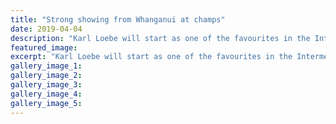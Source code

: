 ```yaml
---
title: "Strong showing from Whanganui at champs"
date: 2019-04-04
description: "Karl Loebe will start as one of the favourites in the Intermediate boys at the NISS Track & Field Champs in Tauranga..."
featured_image: 
excerpt: "Karl Loebe will start as one of the favourites in the Intermediate boys at the NISS Track & Field Champs in Tauranga."
gallery_image_1: 
gallery_image_2: 
gallery_image_3: 
gallery_image_4: 
gallery_image_5: 
---
```

